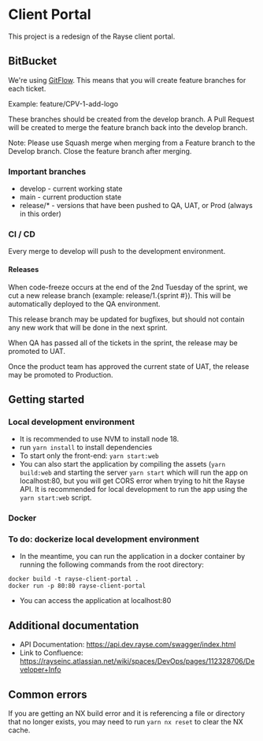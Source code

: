# Client Portal

This project is a redesign of the Rayse client portal.

## BitBucket

We're using [GitFlow](https://www.atlassian.com/git/tutorials/comparing-workflows/gitflow-workflow#:~:text=What%20is%20Gitflow%3F,lived%20branches%20and%20larger%20commits.). This means that you will create feature branches for each ticket.

Example: feature/CPV-1-add-logo

These branches should be created from the develop branch. A Pull Request will be created to merge the feature branch back into the develop branch.

Note: Please use Squash merge when merging from a Feature branch to the Develop branch. Close the feature branch after merging.

### Important branches

- develop - current working state
- main - current production state
- release/\* - versions that have been pushed to QA, UAT, or Prod (always in this order)

### CI / CD

Every merge to develop will push to the development environment.

#### Releases

When code-freeze occurs at the end of the 2nd Tuesday of the sprint, we cut a new release branch (example: release/1.{sprint #}). This will be automatically deployed to the QA environment.

This release branch may be updated for bugfixes, but should not contain any new work that will be done in the next sprint.

When QA has passed all of the tickets in the sprint, the release may be promoted to UAT.

Once the product team has approved the current state of UAT, the release may be promoted to Production.

## Getting started

### Local development environment

- It is recommended to use NVM to install node 18.
- run `yarn install` to install dependencies
- To start only the front-end: `yarn start:web`
- You can also start the application by compiling the assets (`yarn build:web` and starting the server `yarn start` which will run the app on localhost:80, but you will get CORS error when trying to hit the Rayse API. It is recommended for local development to run the app using the `yarn start:web` script.

### Docker

### To do: dockerize local development environment

- In the meantime, you can run the application in a docker container by running the following commands from the root directory:

```
docker build -t rayse-client-portal .
docker run -p 80:80 rayse-client-portal
```

- You can access the application at localhost:80

## Additional documentation

- API Documentation: https://api.dev.rayse.com/swagger/index.html
- Link to Confluence: https://rayseinc.atlassian.net/wiki/spaces/DevOps/pages/112328706/Developer+Info

## Common errors

If you are getting an NX build error and it is referencing a file or directory that no longer exists, you may need to run `yarn nx reset` to clear the NX cache.
